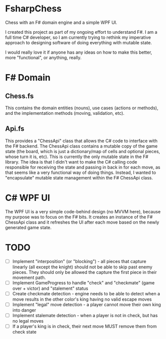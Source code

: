 # FsharpChess
Chess with an F# domain engine and a simple WPF UI.

I created this project as part of my ongoing effort to understand F#.  I am a full time C# developer, so I am currently trying to rethink my imperative approach to designing software of doing everything with mutable state. 

I would really love it if anyone has any ideas on how to make this better, more "functional", or anything, really.

# F# Domain

## Chess.fs
This contains the domain entities (nouns), use cases (actions or methods), and the implementation methods (moving, validation, etc).

## Api.fs
This provides a "ChessApi" class that allows the C# code to interface with the F# backend.  The ChessApi class contains a mutable copy of the game state (the board, which is just a dictionary/map of cells and optional pieces, whose turn it is, etc).  This is currently the only mutable state in the F# library.  The idea is that I didn't want to make the C# calling code responsible for receiving the state and passing in back in for each move, as that seems like a very functional way of doing things.  Instead, I wanted to "encapsulate" mutable state management within the F# ChessApi class. 

# C# WPF UI
The WPF UI is a very simple code-behind design (no MVVM here), because my purpose was to focus on the F# bits.
It creates an instance of the F# ChessApi class and it refreshes the UI after each move based on the newly generated game state.

# TODO
- [ ] Implement "interposition" (or "blocking") - all pieces that capture linearly (all except the knight) should not be able to skip past enemy pieces.  They should only be allowed the capture the first piece in their movement path.
- [ ] Implement GameProgress to handle "check" and "checkmate" (game over + victor) and "stalement" status
- [ ] Create checkmate detection - engine needs to be able to detect when a move results in the other color's king having no valid escape moves
- [ ] Implement "legal" move detection - a player cannot move their own king into danger
- [ ] Implement stalemate detection - when a player is not in check, but has no legal moves
- [ ] If a player's king is in check, their next move MUST remove them from check state

